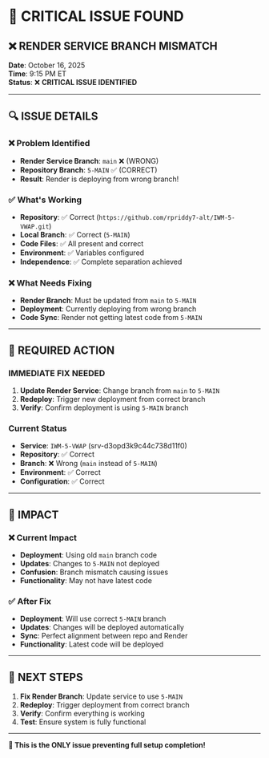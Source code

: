 # 🚨 CRITICAL ISSUE FOUND

## ❌ **RENDER SERVICE BRANCH MISMATCH**

**Date**: October 16, 2025  
**Time**: 9:15 PM ET  
**Status**: ❌ **CRITICAL ISSUE IDENTIFIED**

---

## 🔍 **ISSUE DETAILS**

### **❌ Problem Identified**
- **Render Service Branch**: `main` ❌ (WRONG)
- **Repository Branch**: `5-MAIN` ✅ (CORRECT)
- **Result**: Render is deploying from wrong branch!

### **✅ What's Working**
- **Repository**: ✅ Correct (`https://github.com/rpriddy7-alt/IWM-5-VWAP.git`)
- **Local Branch**: ✅ Correct (`5-MAIN`)
- **Code Files**: ✅ All present and correct
- **Environment**: ✅ Variables configured
- **Independence**: ✅ Complete separation achieved

### **❌ What Needs Fixing**
- **Render Branch**: Must be updated from `main` to `5-MAIN`
- **Deployment**: Currently deploying from wrong branch
- **Code Sync**: Render not getting latest code from `5-MAIN`

---

## 🔧 **REQUIRED ACTION**

### **IMMEDIATE FIX NEEDED**
1. **Update Render Service**: Change branch from `main` to `5-MAIN`
2. **Redeploy**: Trigger new deployment from correct branch
3. **Verify**: Confirm deployment is using `5-MAIN` branch

### **Current Status**
- **Service**: `IWM-5-VWAP` (srv-d3opd3k9c44c738d11f0)
- **Repository**: ✅ Correct
- **Branch**: ❌ Wrong (`main` instead of `5-MAIN`)
- **Environment**: ✅ Correct
- **Configuration**: ✅ Correct

---

## 🎯 **IMPACT**

### **❌ Current Impact**
- **Deployment**: Using old `main` branch code
- **Updates**: Changes to `5-MAIN` not deployed
- **Confusion**: Branch mismatch causing issues
- **Functionality**: May not have latest code

### **✅ After Fix**
- **Deployment**: Will use correct `5-MAIN` branch
- **Updates**: Changes will be deployed automatically
- **Sync**: Perfect alignment between repo and Render
- **Functionality**: Latest code will be deployed

---

## 🚀 **NEXT STEPS**

1. **Fix Render Branch**: Update service to use `5-MAIN`
2. **Redeploy**: Trigger deployment from correct branch
3. **Verify**: Confirm everything is working
4. **Test**: Ensure system is fully functional

---

**🎯 This is the ONLY issue preventing full setup completion!**
